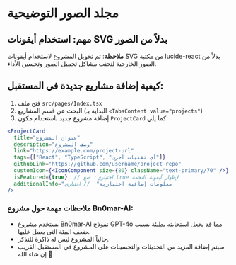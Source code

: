 
# مجلد الصور التوضيحية

## مهم: استخدام أيقونات SVG بدلاً من الصور

**ملاحظة**: تم تحويل المشروع لاستخدام أيقونات SVG من مكتبة lucide-react بدلاً من الصور الخارجية لتجنب مشاكل تحميل الصور وتحسين الأداء.

## كيفية إضافة مشاريع جديدة في المستقبل:

1. فتح ملف `src/pages/Index.tsx`
2. البحث عن قسم المشاريع (البداية بـ `<TabsContent value="projects"`)
3. إضافة مشروع جديد باستخدام مكون `ProjectCard` كما يلي:

```jsx
<ProjectCard 
  title="عنوان المشروع" 
  description="وصف المشروع" 
  link="https://example.com/project-url"
  tags={["React", "TypeScript", "أي تقنيات أخرى"]}
  githubLink="https://github.com/username/project-repo"
  customIcon={<IconComponent size={80} className="text-primary/70" />}  // استخدام أيقونة SVG من مكتبة lucide-react
  isFeatured={true}  // اختياري: ضع true لإظهار أيقونة النجمة
  additionalInfo="معلومات إضافية اختيارية"  // اختياري
/>
```

### ملاحظات مهمة حول مشروع Bn0mar-AI:

- يستخدم مشروع Bn0mar-AI نموذج GPT-4o مما قد يجعل استجابته بطيئة بسبب ضعف البيئة التي يعمل عليها.
- حالياً المشروع ليس له ذاكرة للتذكر.
- سيتم إضافة المزيد من التحديثات والتحسينات على المشروع في المستقبل القريب إن شاء الله 🚀
